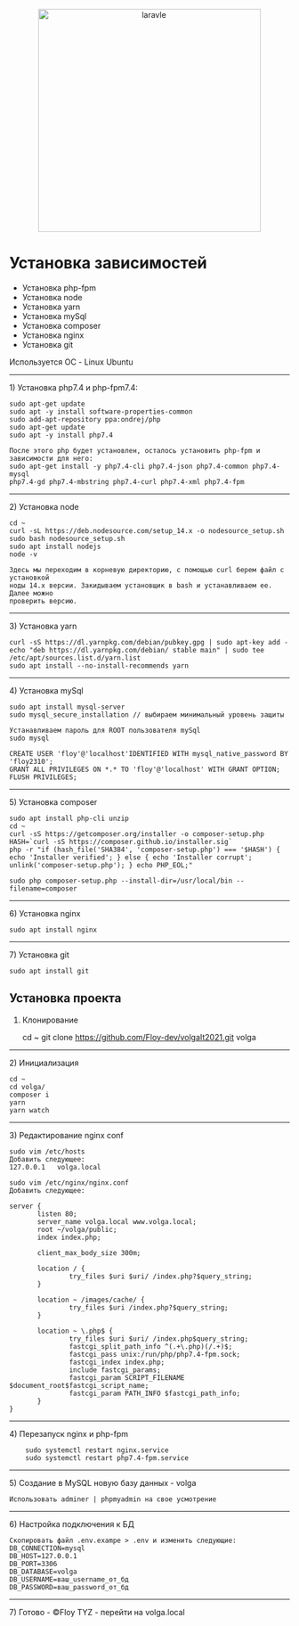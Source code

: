 <p align="center"><a href="https://laravel.com" target="_blank"><img src="https://raw.githubusercontent.com/laravel/art/master/logo-lockup/5%20SVG/2%20CMYK/1%20Full%20Color/laravel-logolockup-cmyk-red.svg" width="400" alt="laravle"></a></p>

<h1> Установка зависимостей</h1>

- Установка php-fpm
- Установка node
- Установка yarn
- Установка mySql
- Установка composer
- Установка nginx
- Установка git

<p> Используется ОС - Linux Ubuntu </p>
<hr>
1) Установка php7.4 и php-fpm7.4:

	sudo apt-get update
	sudo apt -y install software-properties-common
	sudo add-apt-repository ppa:ondrej/php
	sudo apt-get update
	sudo apt -y install php7.4

	После этого php будет установлен, осталось установить php-fpm и зависимости для него:
	sudo apt-get install -y php7.4-cli php7.4-json php7.4-common php7.4-mysql 
	php7.4-gd php7.4-mbstring php7.4-curl php7.4-xml php7.4-fpm
<hr>
2) Установка node

	cd ~
	curl -sL https://deb.nodesource.com/setup_14.x -o nodesource_setup.sh
	sudo bash nodesource_setup.sh
	sudo apt install nodejs
	node -v

	Здесь мы переходим в корневую директорию, с помощью curl берем файл с установкой
	ноды 14.х версии. Закидываем установщик в bash и устанавливаем ее. Далее можно 
	проверить версию. 
<hr>
3) Установка yarn

	curl -sS https://dl.yarnpkg.com/debian/pubkey.gpg | sudo apt-key add -
	echo "deb https://dl.yarnpkg.com/debian/ stable main" | sudo tee /etc/apt/sources.list.d/yarn.list
	sudo apt install --no-install-recommends yarn
<hr>
4) Установка mySql

	sudo apt install mysql-server
	sudo mysql_secure_installation // выбираем минимальный уровень защиты
	
	Устанавливаем пароль для ROOT пользователя mySql
	sudo mysql
	
	CREATE USER 'floy'@'localhost'IDENTIFIED WITH mysql_native_password BY 'floy2310';
	GRANT ALL PRIVILEGES ON *.* TO 'floy'@'localhost' WITH GRANT OPTION;
	FLUSH PRIVILEGES;
<hr>
5) Установка composer

	sudo apt install php-cli unzip
	cd ~
	curl -sS https://getcomposer.org/installer -o composer-setup.php
	HASH=`curl -sS https://composer.github.io/installer.sig`
	php -r "if (hash_file('SHA384', 'composer-setup.php') === '$HASH') { echo 'Installer verified'; } else { echo 'Installer corrupt'; unlink('composer-setup.php'); } echo PHP_EOL;"

	sudo php composer-setup.php --install-dir=/usr/local/bin --filename=composer
<hr>
6) Установка nginx

	sudo apt install nginx	
<hr>
7) Установка git

	sudo apt install git

<h2>Установка проекта</h2>

1) Клонирование

   	cd ~
   	git clone https://github.com/Floy-dev/volgaIt2021.git volga
<hr>
2) Инициализация

   	cd ~
   	cd volga/
   	composer i
   	yarn
   	yarn watch
<hr>
3) Редактирование nginx conf

   	sudo vim /etc/hosts
   	Добавить следующее:
   	127.0.0.1	volga.local

   	sudo vim /etc/nginx/nginx.conf
   	Добавить следующее:

   	server {
           listen 80;
           server_name volga.local www.volga.local;
           root ~/volga/public;
           index index.php;

           client_max_body_size 300m;

           location / {
                   try_files $uri $uri/ /index.php?$query_string;
           }

           location ~ /images/cache/ {
                   try_files $uri /index.php?$query_string;
           }

           location ~ \.php$ {
                   try_files $uri $uri/ /index.php$query_string;
                   fastcgi_split_path_info ^(.+\.php)(/.+)$;
                   fastcgi_pass unix:/run/php/php7.4-fpm.sock;
                   fastcgi_index index.php;
                   include fastcgi_params;
                   fastcgi_param SCRIPT_FILENAME $document_root$fastcgi_script_name;
                   fastcgi_param PATH_INFO $fastcgi_path_info;
           }
   	}
<hr>
4)  Перезапуск nginx и php-fpm

    	sudo systemctl restart nginx.service 
    	sudo systemctl restart php7.4-fpm.service 
<hr>
5) Создание в MySQL новую базу данных - volga

   	Использовать adminer | phpmyadmin на свое усмотрение
<hr>
6) Настройка подключения к БД

   	Скопировать файл .env.exampe > .env и изменить следующие:
   	DB_CONNECTION=mysql  
   	DB_HOST=127.0.0.1  
   	DB_PORT=3306  
   	DB_DATABASE=volga  
   	DB_USERNAME=ваш_username_от_бд 
   	DB_PASSWORD=ваш_password_от_бд   
<hr>
7) Готово - ©Floy TYZ - перейти на volga.local

	
